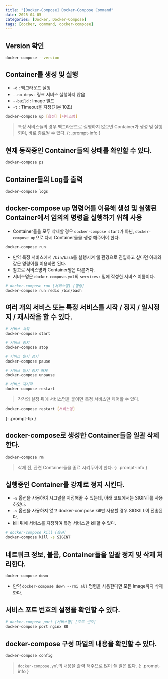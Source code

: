 ```yaml
---
title: "[Docker-Compose] Docker-Compose Command"
date: 2025-04-05
categories: [Docker, Docker-Compose]
tags: [docker, command, docker-compose]
---
```


## Version 확인

```bash
docker-compose --version
```

## Container를 생성 및 실행

- `-d` : 백그라운드 실행
- `--no-deps` : 링크 서비스 실행하지 않음
- `--build` : Image 빌드
- `-t` : Timeout을 지정(기본 10초)

```bash
docker-compose up [옵션] [서비스명]
```

> 특정 서비스들의 경우 백그라운드로 실행하지 않으면 Container가 생성 및 실행되며, 바로 종료될 수 있다.
{: .prompt-info }

## 현재 동작중인 Container들의 상태를 확인할 수 있다.

```bash
docker-compose ps
```

## Container들의 Log를 출력

```bash
docker-compose logs
```

## docker-compose up 명령어를 이용해 생성 및 실행된 Container에서 임의의 명령을 실행하기 위해 사용

- Container들을 모두 삭제할 경우 `docker-compose start`가 아닌, `docker-compose up`으로 다시 Container들을 생성 해주어야 한다.

```bash
docker-compose run
```

- 만약 특정 서비스에서 `/bin/bash`를 실행시켜 쉘 환경으로 진입하고 싶다면 아래와 같은 명령어를 이용하면 된다.
- 참고로 서비스명과 Container명은 다른거다.
- 서비스명은 `docker-compose.yml`의 `services:` 밑에 작성한 서비스 이름이다.

```bash
# docker-compose run [서비스명] [명령]
docker-compose run redis /bin/bash
```

## 여러 개의 서비스 또는 특정 서비스를 시작 / 정지 / 일시정지 / 재시작을 할 수 있다.

```bash
# 서비스 시작
docker-compose start

# 서비스 정지
docker-compose stop

# 서비스 일시 정지
docker-compose pause

# 서비스 일시 정지 해제
docker-compose unpause

# 서비스 재시작
docker-compose restart
```

> 각각의 설정 뒤에 서비스명을 붙이면 특정 서비스만 제어할 수 있다.
```bash
docker-compose restart [서비스명]
```
{: .prompt-tip }

## docker-compose로 생성한 Container들을 일괄 삭제 한다. 

```bash
docker-compose rm
```

> 삭제 전, 관련 Container들을 종료 시켜두어야 한다.
{: .prompt-info }

## 실행중인 Container를 강제로 정지 시킨다.

- `-s` 옵션을 사용하여 시그널을 지정해줄 수 있는데, 아래 코드에서는 SIGINT를 사용하였다.
- `-s` 옵션을 사용하지 않고 docker-compose kill만 사용할 경우 SIGKILL이 전송된다.
- kill 뒤에 서비스를 지정하여 특정 서비스만 kill할 수 있다.

```bash
# docker-compose kill [옵션]
docker-compose kill -s SIGINT
```

## 네트워크 정보, 볼륨, Container들을 일괄 정지 및 삭제 처리한다.

```bash
docker-compose down
```

- 만약 `docker-compose down --rmi all` 명령을 사용한다면 모든 Image까지 삭제한다.


## 서비스 포트 번호의 설정을 확인할 수 있다.

```bash
# docker-compose port [서비스명] [포트 번호]
docker-compose port nginx 80
```

## docker-compose 구성 파일의 내용을 확인할 수 있다.

```bash
docker-compose config
```

> `docker-compose.yml`의 내용을 출력 해주므로 많이 쓸 일은 없다.
{: .prompt-info }